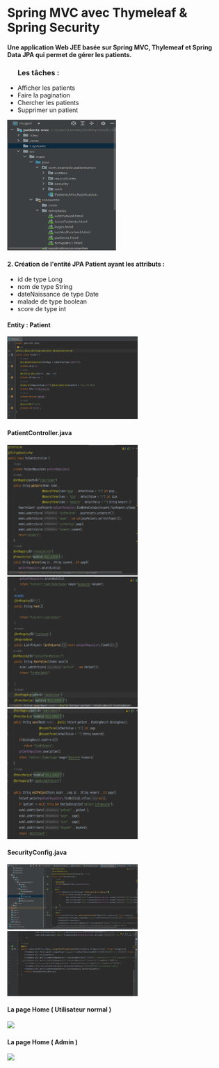 <h1>Spring MVC avec Thymeleaf & Spring Security </h1>
<h4>Une application Web JEE basée sur Spring MVC, Thylemeaf et Spring Data JPA qui permet de gérer les patients.
</h4>

<ul>
<h3> Les tâches : </h3>
<li> Afficher les patients </li>
<li> Faire la pagination</li>
<li> Chercher les patients</li>
<li> Supprimer un patient</li>
</ul>

<img src="Captures/capture1.png" width="250" height="300">
<h4>2. Création de l'entité JPA Patient ayant les attributs :</h4>
<ul>
<li> id de type Long</li>
<li> nom de type String</li>
<li> dateNaissance de type Date</li>
<li> malade de type boolean</li>
<li> score de type int</li></ul>

<h4> Entity : Patient</h4>
<img src="Captures/capture2.png" width="300" height="190">
<h4>PatientController.java</h4></p>
<img src="Captures/controller1.png" height="300" width="300">

<img src="Captures/controller2.png" width="300" height="300">

<img src="Captures/controller3.png" width="300" height="300">
<h4>SecurityConfig.java</h4></p>
<img src="Captures/securityconfig1.png" width="300" height="150">
<img src="Captures/securityconfig2.png" width="300" height="150">

<h4> La page Home ( Utilisateur normal )  </h4>
<img src="Captures/capture_user.png">
<h4> La page Home ( Admin ) </h4>
<img src="Captures/capture_admin.png">


